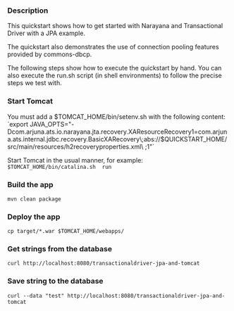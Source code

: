 ### Description

This quickstart shows how to get started with Narayana and Transactional Driver with a JPA example.

The quickstart also demonstrates the use of connection pooling features provided by commons-dbcp.

The following steps show how to execute the quickstart by hand. You can also execute the run.sh script (in shell environments) to follow the precise steps we test with.

### Start Tomcat

You must add a $TOMCAT_HOME/bin/setenv.sh with the following content:
`export JAVA_OPTS="-Dcom.arjuna.ats.io.narayana.jta.recovery.XAResourceRecovery1=com.arjuna.ats.internal.jdbc.recovery.BasicXARecovery\;abs://$QUICKSTART_HOME/src/main/resources/h2recoveryproperties.xml\ \;1"`

Start Tomcat in the usual manner, for example:
`$TOMCAT_HOME/bin/catalina.sh  run`

### Build the app

`mvn clean package`

### Deploy the app

`cp target/*.war $TOMCAT_HOME/webapps/`

### Get strings from the database

`curl http://localhost:8080/transactionaldriver-jpa-and-tomcat`

### Save string to the database

`curl --data "test" http://localhost:8080/transactionaldriver-jpa-and-tomcat`

